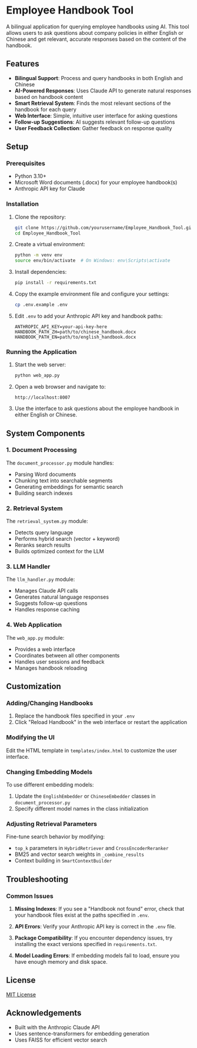 # Employee Handbook Tool

A bilingual application for querying employee handbooks using AI. This tool allows users to ask questions about company policies in either English or Chinese and get relevant, accurate responses based on the content of the handbook.

## Features

- **Bilingual Support**: Process and query handbooks in both English and Chinese
- **AI-Powered Responses**: Uses Claude API to generate natural responses based on handbook content
- **Smart Retrieval System**: Finds the most relevant sections of the handbook for each query
- **Web Interface**: Simple, intuitive user interface for asking questions
- **Follow-up Suggestions**: AI suggests relevant follow-up questions
- **User Feedback Collection**: Gather feedback on response quality

## Setup

### Prerequisites

- Python 3.10+
- Microsoft Word documents (.docx) for your employee handbook(s)
- Anthropic API key for Claude

### Installation

1. Clone the repository:
   ```bash
   git clone https://github.com/yourusername/Employee_Handbook_Tool.git
   cd Employee_Handbook_Tool
   ```

2. Create a virtual environment:
   ```bash
   python -m venv env
   source env/bin/activate  # On Windows: env\Scripts\activate
   ```

3. Install dependencies:
   ```bash
   pip install -r requirements.txt
   ```

4. Copy the example environment file and configure your settings:
   ```bash
   cp .env.example .env
   ```

5. Edit `.env` to add your Anthropic API key and handbook paths:
   ```
   ANTHROPIC_API_KEY=your-api-key-here
   HANDBOOK_PATH_ZH=path/to/chinese_handbook.docx
   HANDBOOK_PATH_EN=path/to/english_handbook.docx
   ```

### Running the Application

1. Start the web server:
   ```bash
   python web_app.py
   ```

2. Open a web browser and navigate to:
   ```
   http://localhost:8007
   ```

3. Use the interface to ask questions about the employee handbook in either English or Chinese.

## System Components

### 1. Document Processing

The `document_processor.py` module handles:
- Parsing Word documents
- Chunking text into searchable segments
- Generating embeddings for semantic search
- Building search indexes

### 2. Retrieval System

The `retrieval_system.py` module:
- Detects query language
- Performs hybrid search (vector + keyword)
- Reranks search results
- Builds optimized context for the LLM

### 3. LLM Handler

The `llm_handler.py` module:
- Manages Claude API calls
- Generates natural language responses
- Suggests follow-up questions
- Handles response caching

### 4. Web Application

The `web_app.py` module:
- Provides a web interface
- Coordinates between all other components
- Handles user sessions and feedback
- Manages handbook reloading

## Customization

### Adding/Changing Handbooks

1. Replace the handbook files specified in your `.env`
2. Click "Reload Handbook" in the web interface or restart the application

### Modifying the UI

Edit the HTML template in `templates/index.html` to customize the user interface.

### Changing Embedding Models

To use different embedding models:
1. Update the `EnglishEmbedder` or `ChineseEmbedder` classes in `document_processor.py`
2. Specify different model names in the class initialization

### Adjusting Retrieval Parameters

Fine-tune search behavior by modifying:
- `top_k` parameters in `HybridRetriever` and `CrossEncoderReranker`
- BM25 and vector search weights in `_combine_results`
- Context building in `SmartContextBuilder`

## Troubleshooting

### Common Issues

1. **Missing Indexes**: If you see a "Handbook not found" error, check that your handbook files exist at the paths specified in `.env`.

2. **API Errors**: Verify your Anthropic API key is correct in the `.env` file.

3. **Package Compatibility**: If you encounter dependency issues, try installing the exact versions specified in `requirements.txt`.

4. **Model Loading Errors**: If embedding models fail to load, ensure you have enough memory and disk space.

## License

[MIT License](LICENSE)

## Acknowledgements

- Built with the Anthropic Claude API
- Uses sentence-transformers for embedding generation
- Uses FAISS for efficient vector search
